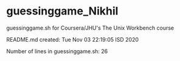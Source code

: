# guessinggame_Nikhil
guessinggame.sh for Coursera/JHU's The Unix Workbench course

README.md created: Tue Nov 03 22:19:05 ISD 2020

Number of lines in guessinggame.sh: 26
